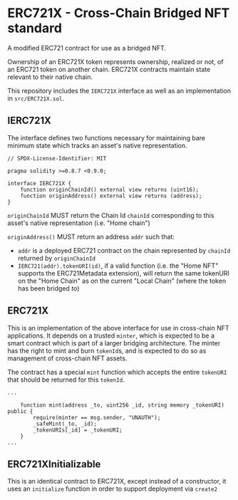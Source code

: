 # ERC721X - Cross-Chain Bridged NFT standard

A modified ERC721 contract for use as a bridged NFT.

Ownership of an ERC721X token represents ownership, realized or not, of an ERC721 token on another chain.
ERC721X contracts maintain state relevant to their native chain.

This repository includes the `IERC721X` interface as well as an implementation in `src/ERC721X.sol`.

## IERC721X

The interface defines two functions necessary for maintaining bare minimum state which tracks an asset's native representation.

``` solidity
// SPDX-License-Identifier: MIT

pragma solidity >=0.8.7 <0.9.0;

interface IERC721X {
    function originChainId() external view returns (uint16);
    function originAddress() external view returns (address);
}
```

`originChainId` MUST return the Chain Id `chainId` corresponding to this asset's native representation (i.e. "Home chain")

`originAddress()` MUST return an address `addr` such that:

- `addr` is a deployed ERC721 contract on the chain represented by `chainId` returned by `originChainId`
- `IERC721(addr).tokenURI(id)`, if a valid function (i.e. the "Home NFT" supports the ERC721Metadata extension), will return the same tokenURI on the "Home Chain" as on the current "Local Chain" (where the token has been bridged *to*)


## ERC721X

This is an implementation of the above interface for use in cross-chain NFT applications. It depends on a trusted `minter`, which is expected to be a smart contract which is part of a larger bridging architecture. The minter has the right to mint and burn `tokenId`s, and is expected to do so as management of cross-chain NFT assets.

The contract has a special `mint` function which accepts the entire `tokenURI` that should be returned for this `tokenId`.

``` solidity
...

    function mint(address _to, uint256 _id, string memory _tokenURI) public {
        require(minter == msg.sender, "UNAUTH");
        _safeMint(_to, _id);
        _tokenURIs[_id] = _tokenURI;
    }
...
```

## ERC721XInitializable

This is an identical contract to ERC721X, except instead of a constructor, it uses an `initialize` function in order to support deployment via `create2`
